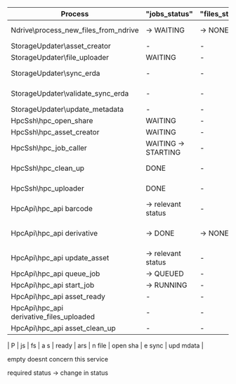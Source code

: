 | Process | "jobs_status" | "files_status" | "asset_size" | "hpc_ready" | "is_in_ars" | "has_new_file" | "has_open_share" | "erda_sync" | update_metadata" |
|-------------|--------|----|----|----|---|----|----|-----------|------|
| Ndrive\process_new_files_from_ndrive | -> WAITING | -> NONE | -> file size | -> NO | -> AWAIT -> NO | -> YES | -> NO | -> NO | -> NO |
| StorageUpdater\asset_creator | - | - | not -1 | - | NO -> YES | -> YES | -> YES | - | - |
| StorageUpdater\file_uploader | WAITING | - | not -1 | - | - | YES -> AWAIT | YES | -> NO | - |
| StorageUpdater\sync_erda | - | - | - | - | - | AWAIT | - | NO -> AWAIT | - |
|  StorageUpdater\validate_sync_erda | - | - | - | - | - | -> NO | -> NO | AWAIT -> YES | - |
| StorageUpdater\update_metadata | - | - | - | - | - | - | - | - | YES -> NO |
| HpcSsh\hpc_open_share | WAITING | - | - | NO | YES | NO | NO -> YES | YES | - |
| HpcSsh\hpc_asset_creator | WAITING | - | - | NO -> AWAIT | YES | NO | YES | YES | - |
| HpcSsh\hpc_job_caller | WAITING -> STARTING | - | - | YES | YES | - | - | - | NO |
| HpcSsh\hpc_clean_up | DONE | - | - | YES -> AWAIT | YES | - | - | YES | - |
| HpcSsh\hpc_uploader | DONE | - | - | NO | YES | YES -> UPLOADING | YES | NO | - |
| HpcApi\hpc_api barcode | -> relevant status | - | - | - | - | - | - | - | -> YES |
| HpcApi\hpc_api derivative | -> DONE | -> NONE | -> parent size + estimate size | -> NO | -> AWAIT -> NO | -> NO | -> NO | -> NO | -> NO |
| HpcApi\hpc_api update_asset | -> relevant status | - | - | - | - | - | - | - | -> YES |
| HpcApi\hpc_api queue_job | -> QUEUED | - | - | - | - | - | - | - | - |
| HpcApi\hpc_api start_job | -> RUNNING| - | - | - | - | - | - | - | - |
| HpcApi\hpc_api asset_ready | - | - | - | -> YES | - | - | - | - | - |
| HpcApi\hpc_api derivative_files_uploaded | - | - | - | - | - | -> AWAIT | - | - | - |
| HpcApi\hpc_api asset_clean_up | - | - | - | -> NO | - | - | - | - | - |

| P | js | fs | a s | ready | ars | n file | open sha | e sync | upd mdata |

empty doesnt concern this service 

required status -> change in status